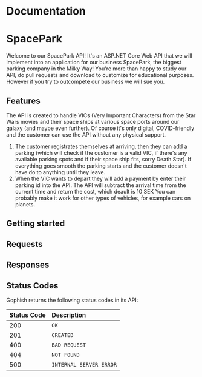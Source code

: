 # Documentation

# SpacePark
Welcome to our SpacePark API! It's an ASP.NET Core Web API that we will implement into an application for our business SpacePark, the biggest parking company in the Milky Way! You're more than happy to study our API, do pull requests and download to customize for educational purposes. However if you try to outcompete our business we will sue you.

## Features
The API is created to handle VICs (Very Important Characters) from the Star Wars movies and their space ships at various space ports around our galaxy (and maybe even further). Of course it's only digital, COVID-friendly and the customer can use the API without any physical support. 
1. The customer registrates themselves at arriving, then they can add a parking (which will check if the customer is a valid VIC, if there's any available parking spots and if their space ship fits, sorry Death Star). If everything goes smooth the parking starts and the customer doesn't have do to anything until they leave.
1. When the VIC wants to depart they will add a payment by enter their parking id into the API. The API will subtract the arrival time from the current time and return the cost, which deault is 10 SEK 
You can probably make it work for other types of vehicles, for example cars on planets. 

## Getting started 

## Requests

## Responses

## Status Codes

Gophish returns the following status codes in its API:

| Status Code | Description |
| :--- | :--- |
| 200 | `OK` |
| 201 | `CREATED` |
| 400 | `BAD REQUEST` |
| 404 | `NOT FOUND` |
| 500 | `INTERNAL SERVER ERROR` |
